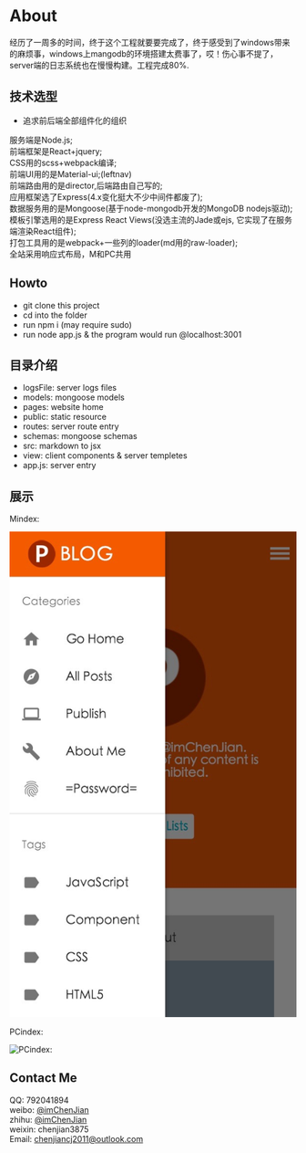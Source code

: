 # About

经历了一周多的时间，终于这个工程就要要完成了，终于感受到了windows带来的麻烦事，windows上mangodb的环境搭建太费事了，哎！伤心事不提了，server端的日志系统也在慢慢构建。工程完成80%.

## 技术选型

* 追求前后端全部组件化的组织

服务端是Node.js;<br />
前端框架是React+jquery;<br />
CSS用的scss+webpack编译;<br />
前端UI用的是Material-ui;(leftnav)<br />
前端路由用的是director,后端路由自己写的;<br />
应用框架选了Express(4.x变化挺大不少中间件都废了);<br />
数据服务用的是Mongoose(基于node-mongodb开发的MongoDB nodejs驱动);<br />
模板引擎选用的是Express React Views(没选主流的Jade或ejs, 它实现了在服务端渲染React组件);<br />
打包工具用的是webpack+一些列的loader(md用的raw-loader);<br />
全站采用响应式布局，M和PC共用

## Howto

* git clone this project
* cd into the folder
* run npm i (may require sudo)
* run node app.js & the program would run @localhost:3001

## 目录介绍

* logsFile: server logs files
* models: mongoose models
* pages: website home
* public: static resource
* routes: server route entry
* schemas: mongoose schemas
* src: markdown to jsx
* view: client components & server templetes
* app.js: server entry

## 展示

Mindex:

![Mindex:](https://github.com/coderwin/pblog/blob/master/public/img/mindex.jpg)

PCindex:

![PCindex:](https://github.com/coderwin/pblog/tree/master/public/img/pcindex.jpg)


## Contact Me
QQ: 792041894<br/>
weibo: [@imChenJian](http://weibo.com/2973985050)<br/>
zhihu: [@imChenJian](https://www.zhihu.com/people/imchenjian)<br/>
weixin: chenjian3875<br/>
Email: chenjiancj2011@outlook.com<br/>


